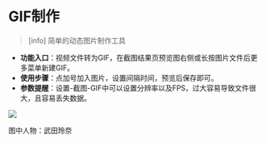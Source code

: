 # GIF制作

> \[info\] 简单的动态图片制作工具

* **功能入口**：视频文件转为GIF，在截图结果页预览图右侧或长按图片文件后更多菜单新建GIF。
* **使用步骤**：点加号加入图片，设置间隔时间，预览后保存即可。
* **参数提醒**：设置-截图-GIF中可以设置分辨率以及FPS，过大容易导致文件很大，且容易丢失数据。

![](http://ww1.sinaimg.cn/large/6b1dd0a7ly1fzrdcmd8f7j20u013sk0t.jpg)

图中人物：武田玲奈

